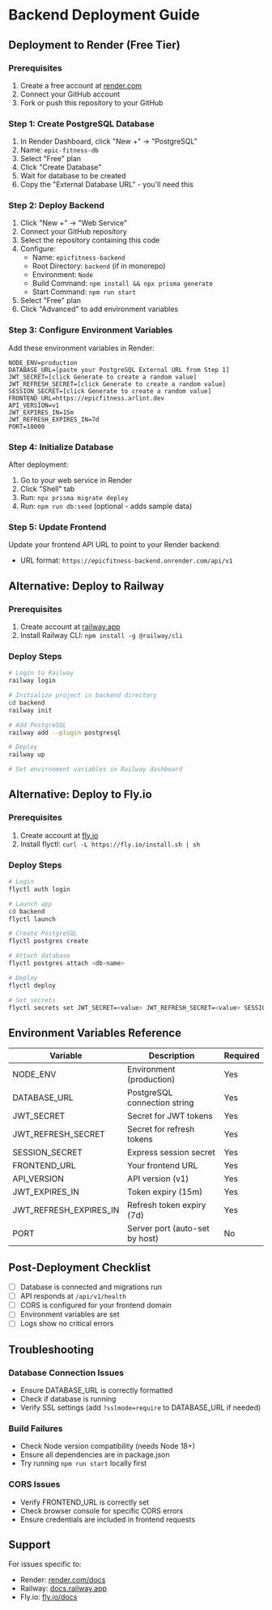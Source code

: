 # Backend Deployment Guide

## Deployment to Render (Free Tier)

### Prerequisites
1. Create a free account at [render.com](https://render.com)
2. Connect your GitHub account
3. Fork or push this repository to your GitHub

### Step 1: Create PostgreSQL Database
1. In Render Dashboard, click "New +" → "PostgreSQL"
2. Name: `epic-fitness-db`
3. Select "Free" plan
4. Click "Create Database"
5. Wait for database to be created
6. Copy the "External Database URL" - you'll need this

### Step 2: Deploy Backend
1. Click "New +" → "Web Service"
2. Connect your GitHub repository
3. Select the repository containing this code
4. Configure:
   - Name: `epicfitness-backend`
   - Root Directory: `backend` (if in monorepo)
   - Environment: `Node`
   - Build Command: `npm install && npx prisma generate`
   - Start Command: `npm run start`
5. Select "Free" plan
6. Click "Advanced" to add environment variables

### Step 3: Configure Environment Variables
Add these environment variables in Render:

```env
NODE_ENV=production
DATABASE_URL=[paste your PostgreSQL External URL from Step 1]
JWT_SECRET=[click Generate to create a random value]
JWT_REFRESH_SECRET=[click Generate to create a random value]
SESSION_SECRET=[click Generate to create a random value]
FRONTEND_URL=https://epicfitness.arlint.dev
API_VERSION=v1
JWT_EXPIRES_IN=15m
JWT_REFRESH_EXPIRES_IN=7d
PORT=10000
```

### Step 4: Initialize Database
After deployment:
1. Go to your web service in Render
2. Click "Shell" tab
3. Run: `npx prisma migrate deploy`
4. Run: `npm run db:seed` (optional - adds sample data)

### Step 5: Update Frontend
Update your frontend API URL to point to your Render backend:
- URL format: `https://epicfitness-backend.onrender.com/api/v1`

## Alternative: Deploy to Railway

### Prerequisites
1. Create account at [railway.app](https://railway.app)
2. Install Railway CLI: `npm install -g @railway/cli`

### Deploy Steps
```bash
# Login to Railway
railway login

# Initialize project in backend directory
cd backend
railway init

# Add PostgreSQL
railway add --plugin postgresql

# Deploy
railway up

# Set environment variables in Railway dashboard
```

## Alternative: Deploy to Fly.io

### Prerequisites
1. Create account at [fly.io](https://fly.io)
2. Install flyctl: `curl -L https://fly.io/install.sh | sh`

### Deploy Steps
```bash
# Login
flyctl auth login

# Launch app
cd backend
flyctl launch

# Create PostgreSQL
flyctl postgres create

# Attach database
flyctl postgres attach <db-name>

# Deploy
flyctl deploy

# Set secrets
flyctl secrets set JWT_SECRET=<value> JWT_REFRESH_SECRET=<value> SESSION_SECRET=<value>
```

## Environment Variables Reference

| Variable | Description | Required |
|----------|-------------|----------|
| NODE_ENV | Environment (production) | Yes |
| DATABASE_URL | PostgreSQL connection string | Yes |
| JWT_SECRET | Secret for JWT tokens | Yes |
| JWT_REFRESH_SECRET | Secret for refresh tokens | Yes |
| SESSION_SECRET | Express session secret | Yes |
| FRONTEND_URL | Your frontend URL | Yes |
| API_VERSION | API version (v1) | Yes |
| JWT_EXPIRES_IN | Token expiry (15m) | Yes |
| JWT_REFRESH_EXPIRES_IN | Refresh token expiry (7d) | Yes |
| PORT | Server port (auto-set by host) | No |

## Post-Deployment Checklist

- [ ] Database is connected and migrations run
- [ ] API responds at `/api/v1/health`
- [ ] CORS is configured for your frontend domain
- [ ] Environment variables are set
- [ ] Logs show no critical errors

## Troubleshooting

### Database Connection Issues
- Ensure DATABASE_URL is correctly formatted
- Check if database is running
- Verify SSL settings (add `?sslmode=require` to DATABASE_URL if needed)

### Build Failures
- Check Node version compatibility (needs Node 18+)
- Ensure all dependencies are in package.json
- Try running `npm run start` locally first

### CORS Issues
- Verify FRONTEND_URL is correctly set
- Check browser console for specific CORS errors
- Ensure credentials are included in frontend requests

## Support
For issues specific to:
- Render: [render.com/docs](https://render.com/docs)
- Railway: [docs.railway.app](https://docs.railway.app)
- Fly.io: [fly.io/docs](https://fly.io/docs)